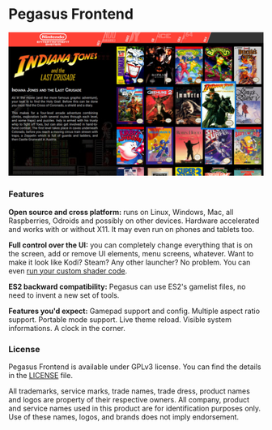 # Pegasus Frontend

![screenshot](etc/promo/screenshot_alpha1.jpg)

### Features

**Open source and cross platform:** runs on Linux, Windows, Mac, all Raspberries, Odroids and possibly on other devices. Hardware accelerated and works with or without X11. It may even run on phones and tablets too.

**Full control over the UI:** you can completely change everything that is on the screen, add or remove UI elements, menu screens, whatever. Want to make it look like Kodi? Steam? Any other launcher? No problem. You can even [run your custom shader code](etc/promo/shader_demo.jpg).

**ES2 backward compatibility:** Pegasus can use ES2's gamelist files, no need to invent a new set of tools.

**Features you'd expect:** Gamepad support and config. Multiple aspect ratio support. Portable mode support. Live theme reload. Visible system informations. A clock in the corner.


### License

Pegasus Frontend is available under GPLv3 license. You can find the details in the [LICENSE](LICENSE.md) file.

All trademarks, service marks, trade names, trade dress, product names and logos are property of their respective owners. All company, product and service names used in this product are for identification purposes only. Use of these names, logos, and brands does not imply endorsement.
